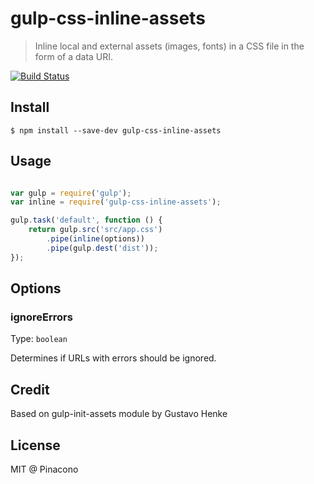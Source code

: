 # gulp-css-inline-assets
> Inline local and external assets (images, fonts) in a CSS file in the form of a data URI.

[![Build Status](https://img.shields.io/travis/gustavohenke/gulp-inline-assets.svg?style=flat-square)](https://travis-ci.org/gustavohenke/gulp-inline-assets)

## Install
```shell
$ npm install --save-dev gulp-css-inline-assets
```

## Usage

```js
```

```javascript
var gulp = require('gulp');
var inline = require('gulp-css-inline-assets');

gulp.task('default', function () {
    return gulp.src('src/app.css')
        .pipe(inline(options))
        .pipe(gulp.dest('dist'));
});
```

## Options

### ignoreErrors
Type: `boolean`

Determines if URLs with errors should be ignored.

## Credit
Based on gulp-init-assets module by Gustavo Henke 

## License
MIT @ Pinacono